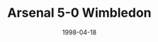 ---
layout: post
title: Arsenal 5-0 Wimbledon
date: 1998-04-18
categories: premier-league
video: z2trW1udNjs
summary: Arsenal thrash Wimbledon with 5 different goalscorers
excerpt: Arsenal thrash Wimbledon with 5 different goalscorers
title: Arsenal 5-0 Wimbledon
---